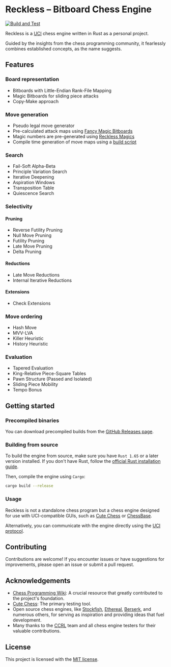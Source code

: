 # Reckless – Bitboard Chess Engine

[![Build and Test](https://github.com/codedeliveryservice/Reckless/actions/workflows/rust.yml/badge.svg)](https://github.com/codedeliveryservice/Reckless/actions/workflows/rust.yml)

Reckless is a [UCI][uci] chess engine written in Rust as a personal project.

Guided by the insights from the chess programming community, it fearlessly
combines established concepts, as the name suggests.

[uci]: https://en.wikipedia.org/wiki/Universal_Chess_Interface

## Features

### Board representation

-   Bitboards with Little-Endian Rank-File Mapping
-   Magic Bitboards for sliding piece attacks
-   Copy-Make approach

### Move generation

-   Pseudo legal move generator
-   Pre-calculated attack maps using [Fancy Magic Bitboards](https://www.chessprogramming.org/Magic_Bitboards#Fancy)
-   Magic numbers are pre-generated using [Reckless Magics](https://github.com/codedeliveryservice/RecklessMagics)
-   Compile time generation of move maps using a [build script](/src/lookup/build.rs)

### Search

-   Fail-Soft Alpha-Beta
-   Principle Variation Search
-   Iterative Deepening
-   Aspiration Windows
-   Transposition Table
-   Quiescence Search

### Selectivity

#### Pruning

-   Reverse Futility Pruning
-   Null Move Pruning
-   Futility Pruning
-   Late Move Pruning
-   Delta Pruning

#### Reductions

-   Late Move Reductions
-   Internal Iterative Reductions

#### Extensions

-   Check Extensions

### Move ordering

-   Hash Move
-   MVV-LVA
-   Killer Heuristic
-   History Heuristic

### Evaluation

-   Tapered Evaluation
-   King-Relative Piece-Square Tables
-   Pawn Structure (Passed and Isolated)
-   Sliding Piece Mobility
-   Tempo Bonus

## Getting started

### Precompiled binaries

You can download precompiled builds from the [GitHub Releases page](https://github.com/codedeliveryservice/Reckless/releases).

### Building from source

To build the engine from source, make sure you have `Rust 1.65` or a later version installed.
If you don't have Rust, follow the [official Rust installation guide](https://www.rust-lang.org/tools/install).

Then, compile the engine using `Cargo`:

```bash
cargo build --release
```

### Usage

Reckless is not a standalone chess program but a chess engine designed for use with UCI-compatible GUIs,
such as [Cute Chess](https://github.com/cutechess/cutechess) or [ChessBase](https://www.chessbase.com/).

Alternatively, you can communicate with the engine directly using the [UCI protocol](https://backscattering.de/chess/uci).

## Contributing

Contributions are welcome! If you encounter issues or have suggestions for improvements,
please open an issue or submit a pull request.

## Acknowledgements

-   [Chess Programming Wiki](https://www.chessprogramming.org/Main_Page): A crucial resource that greatly contributed to the project's foundation.
-   [Cute Chess](https://github.com/cutechess/cutechess): The primary testing tool.
-   Open source chess engines, like [Stockfish](https://github.com/official-stockfish/Stockfish), [Ethereal](https://github.com/AndyGrant/Ethereal), [Berserk](https://github.com/jhonnold/berserk), and numerous others, for serving as inspiration and providing ideas that fuel development.
-   Many thanks to the [CCRL](https://www.computerchess.org.uk/ccrl/) team and all chess engine testers for their valuable contributions.

## License

This project is licensed with the [MIT license](LICENSE).
